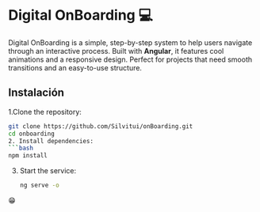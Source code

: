 # Digital OnBoarding 💻

Digital OnBoarding is a simple, step-by-step system to help users navigate through an interactive process. Built with **Angular**, it features cool animations and a responsive design. Perfect for projects that need smooth transitions and an easy-to-use structure.


## Instalación

1.Clone the repository:
   ```bash
   git clone https://github.com/Silvitui/onBoarding.git
   cd onboarding
2. Install dependencies:
   ```bash
   npm install
   ```
3. Start the service:
   ```bash
   ng serve -o
   ```



😁



